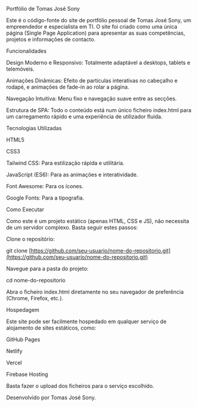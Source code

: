 Portfólio de Tomas José Sony

Este é o código-fonte do site de portfólio pessoal de Tomas José Sony, um empreendedor e especialista em TI. O site foi criado como uma única página (Single Page Application) para apresentar as suas competências, projetos e informações de contacto.

Funcionalidades

Design Moderno e Responsivo: Totalmente adaptável a desktops, tablets e telemóveis.

Animações Dinâmicas: Efeito de partículas interativas no cabeçalho e rodapé, e animações de fade-in ao rolar a página.

Navegação Intuitiva: Menu fixo e navegação suave entre as secções.

Estrutura de SPA: Todo o conteúdo está num único ficheiro index.html para um carregamento rápido e uma experiência de utilizador fluida.

Tecnologias Utilizadas

HTML5

CSS3

Tailwind CSS: Para estilização rápida e utilitária.

JavaScript (ES6): Para as animações e interatividade.

Font Awesome: Para os ícones.

Google Fonts: Para a tipografia.

Como Executar

Como este é um projeto estático (apenas HTML, CSS e JS), não necessita de um servidor complexo. Basta seguir estes passos:

Clone o repositório:

git clone [https://github.com/seu-usuario/nome-do-repositorio.git](https://github.com/seu-usuario/nome-do-repositorio.git)


Navegue para a pasta do projeto:

cd nome-do-repositorio


Abra o ficheiro index.html diretamente no seu navegador de preferência (Chrome, Firefox, etc.).

Hospedagem

Este site pode ser facilmente hospedado em qualquer serviço de alojamento de sites estáticos, como:

GitHub Pages

Netlify

Vercel

Firebase Hosting

Basta fazer o upload dos ficheiros para o serviço escolhido.

Desenvolvido por Tomas José Sony.
